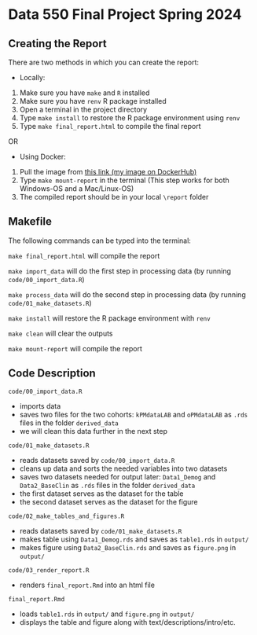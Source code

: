 # Data 550 Final Project Spring 2024  

   
## Creating the Report    
There are two methods in which you can create the report: 

- Locally:  
1. Make sure you have `make` and `R` installed
2. Make sure you have `renv` R package installed  
3. Open a terminal in the project directory  
4. Type `make install` to restore the R package environment using `renv`  
5. Type `make final_report.html` to compile the final report   

OR 

- Using Docker:  
1. Pull the image from [this link (my image on DockerHub)](https://hub.docker.com/repository/docker/decathinator/data-550-sp24-zhuang/general)   
2. Type `make mount-report` in the terminal (This step works for both Windows-OS and a Mac/Linux-OS)  
3. The compiled report should be in your local `\report` folder  
  
   
## Makefile

The following commands can be typed into the terminal:

`make final_report.html` will compile the report

`make import_data` will do the first step in processing data (by running `code/00_import_data.R`)

`make process_data` will do the second step in processing data (by running `code/01_make_datasets.R`)

`make install` will restore the R package environment with `renv`

`make clean` will clear the outputs

`make mount-report` will compile the report


## Code Description

`code/00_import_data.R`
- imports data
- saves two files for the two cohorts: `kPMdataLAB` and `oPMdataLAB` as `.rds` files in the folder `derived_data`
- we will clean this data further in the next step

`code/01_make_datasets.R`
- reads datasets saved by `code/00_import_data.R`
- cleans up data and sorts the needed variables into two datasets
- saves two datasets needed for output later: `Data1_Demog` and `Data2_BaseClin` as `.rds` files in the folder `derived_data`
- the first dataset serves as the dataset for the table
- the second dataset serves as the dataset for the figure

`code/02_make_tables_and_figures.R`
- reads datasets saved by `code/01_make_datasets.R`
- makes table using `Data1_Demog.rds` and saves as `table1.rds` in `output/`
- makes figure using `Data2_BaseClin.rds` and saves as `figure.png` in `output/`

`code/03_render_report.R`
- renders `final_report.Rmd` into an html file

`final_report.Rmd`
- loads `table1.rds` in `output/` and `figure.png` in `output/`
- displays the table and figure along with text/descriptions/intro/etc.